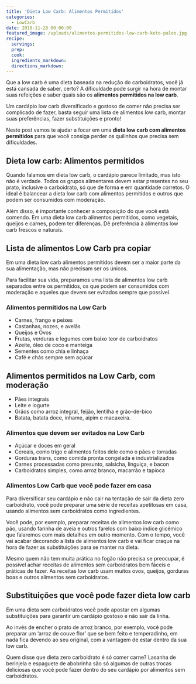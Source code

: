 ```yaml
---
title: 'Dieta Low Carb: Alimentos Permitidos'
categories:
  - LowCarb
date: 2018-11-28 00:00:00
featured_image: /uploads/alimentos-permitidos-low-carb-keto-paleo.jpg
recipe:
  servings:
  prep:
  cook:
  ingredients_markdown:
  directions_markdown:
---
```


Que a low carb &eacute; uma dieta baseada na redu&ccedil;&atilde;o do carboidratos, voc&ecirc; j&aacute; est&aacute; cansada de saber, certo? A dificuldade pode surgir na hora de montar suas refei&ccedil;&otilde;es e saber quais s&atilde;o os **alimentos permitidos na low carb**.

Um card&aacute;pio low carb diversificado e gostoso de comer n&atilde;o precisa ser complicado de fazer, basta seguir uma lista de alimentos low carb, montar suas prefer&ecirc;ncias, fazer substitui&ccedil;&otilde;es e pronto!

Neste post vamos te ajudar a focar em uma **dieta low carb com alimentos permitidos** para que voc&ecirc; consiga perder os quilinhos que precisa sem dificuldades.

## Dieta low carb: Alimentos permitidos

Quando falamos em dieta low carb, o card&aacute;pio parece limitado, mas isto n&atilde;o &eacute; verdade. Todos os grupos alimentares devem estar presentes no seu prato, inclusive o carboidrato, s&oacute; que de forma e em quantidade corretos. O ideal &eacute; balancear a dieta low carb com alimentos permitidos e outros que podem ser consumidos com modera&ccedil;&atilde;o.

Al&eacute;m disso, &eacute; importante conhecer a composi&ccedil;&atilde;o do que voc&ecirc; est&aacute; comendo. Em uma dieta low carb alimentos permitidos, como vegetais, queijos e carnes, podem ter diferen&ccedil;as. D&ecirc; prefer&ecirc;ncia &agrave; alimentos low carb frescos e naturais.

## Lista de alimentos Low Carb pra copiar

Em uma dieta low carb alimentos permitidos devem ser a maior parte da sua alimenta&ccedil;&atilde;o, mas n&atilde;o precisam ser os &uacute;nicos.

Para facilitar sua vida, preparamos uma lista de alimentos low carb separados entre os permitidos, os que podem ser consumidos com modera&ccedil;&atilde;o e aqueles que devem ser evitados sempre que poss&iacute;vel.

### Alimentos permitidos na Low Carb

* Carnes, frango e peixes
* Castanhas, nozes, e avel&atilde;s
* Queijos e Ovos
* Frutas, verduras e legumes com baixo teor de carboidratos
* Azeite, &oacute;leo de coco e manteiga
* Sementes como chia e linha&ccedil;a
* Caf&eacute; e ch&aacute;s sempre sem a&ccedil;&uacute;car

## Alimentos permitidos na Low Carb, com modera&ccedil;&atilde;o

* P&atilde;es integrais
* Leite e iogurte
* Gr&atilde;os como arroz integral, feij&atilde;o, lentilha e gr&atilde;o-de-bico
* Batata, batata doce, inhame, aipim e macaxeira.

### Alimentos que devem ser evitados na Low Carb

* A&ccedil;&uacute;car e doces em geral
* Cereais, como trigo e alimentos feitos dele como o p&atilde;es e torradas
* Gorduras trans, como comida pronta congelada e industrializados
* Carnes processadas como presunto, salsicha, lingui&ccedil;a, e bacon
* Carboidratos simples, como arroz branco, macarr&atilde;o e tapioca

### Alimentos Low Carb que voc&ecirc; pode fazer em casa

Para diversificar seu card&aacute;pio e n&atilde;o cair na tenta&ccedil;&atilde;o de sair da dieta zero carboidrato, voc&ecirc; pode preparar uma s&eacute;rie de receitas apetitosas em casa, usando alimentos sem carboidratos como ingredientes.

Voc&ecirc; pode, por exemplo, preparar receitas de alimentos low carb como p&atilde;o, usando farinha de aveia e outros farelos com baixo &iacute;ndice glic&ecirc;mico que falaremos com mais detalhes em outro momento. Com o tempo, voc&ecirc; vai acabar decorando a lista de alimentos low carb e vai ficar craque na hora de fazer as substitui&ccedil;&otilde;es para se manter na dieta.

Mesmo quem n&atilde;o tem muita pr&aacute;tica no fog&atilde;o n&atilde;o precisa se preocupar, &eacute; poss&iacute;vel achar receitas de alimentos sem carboidratos bem f&aacute;ceis e pr&aacute;ticas de fazer. As receitas low carb usam muitos ovos, queijos, gorduras boas e outros alimentos sem carboidratos.

## Substitui&ccedil;&otilde;es que voc&ecirc; pode fazer dieta low carb

Em uma dieta sem carboidratos voc&ecirc; pode apostar em algumas substitui&ccedil;&otilde;es para garantir um card&aacute;pio gostoso e n&atilde;o sair da linha.

Ao inv&eacute;s de encher o prato de arroz branco, por exemplo, voc&ecirc; pode preparar um ‘arroz de couve flor’ que se bem feito e temperadinho, em nada fica devendo ao seu original, com a vantagem de estar dentro da sua low carb.

Quem disse que dieta zero carboidrato &eacute; s&oacute; comer carne? Lasanha de berinjela e espaguete de abobrinha s&atilde;o s&oacute; algumas de outras trocas deliciosas que voc&ecirc; pode fazer dentro do seu card&aacute;pio por alimentos sem carboidratos.